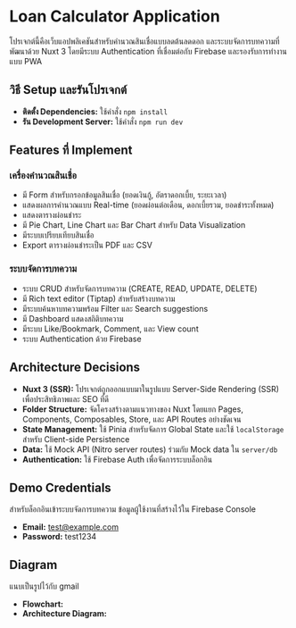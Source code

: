 # Loan Calculator Application

โปรเจกต์นี้คือเว็บแอปพลิเคชันสำหรับคำนวณสินเชื่อแบบลดต้นลดดอก และระบบจัดการบทความที่พัฒนาด้วย Nuxt 3 โดยมีระบบ Authentication ที่เชื่อมต่อกับ Firebase และรองรับการทำงานแบบ PWA

## วิธี Setup และรันโปรเจกต์

- **ติดตั้ง Dependencies:** ใช้คำสั่ง `npm install`
- **รัน Development Server:** ใช้คำสั่ง `npm run dev`

## Features ที่ Implement

### เครื่องคำนวณสินเชื่อ

- มี Form สำหรับกรอกข้อมูลสินเชื่อ (ยอดเงินกู้, อัตราดอกเบี้ย, ระยะเวลา)
- แสดงผลการคำนวณแบบ Real-time (ยอดผ่อนต่อเดือน, ดอกเบี้ยรวม, ยอดชำระทั้งหมด)
- แสดงตารางผ่อนชำระ
- มี Pie Chart, Line Chart และ Bar Chart สำหรับ Data Visualization
- มีระบบเปรียบเทียบสินเชื่อ
- Export ตารางผ่อนชำระเป็น PDF และ CSV

### ระบบจัดการบทความ

- ระบบ CRUD สำหรับจัดการบทความ (CREATE, READ, UPDATE, DELETE)
- มี Rich text editor (Tiptap) สำหรับสร้างบทความ
- มีระบบค้นหาบทความพร้อม Filter และ Search suggestions
- มี Dashboard แสดงสถิติบทความ
- มีระบบ Like/Bookmark, Comment, และ View count
- ระบบ Authentication ด้วย Firebase

## Architecture Decisions

- **Nuxt 3 (SSR):** โปรเจกต์ถูกออกแบบมาในรูปแบบ Server-Side Rendering (SSR) เพื่อประสิทธิภาพและ SEO ที่ดี
- **Folder Structure:** จัดโครงสร้างตามแนวทางของ Nuxt โดยแยก Pages, Components, Composables, Store, และ API Routes อย่างชัดเจน
- **State Management:** ใช้ Pinia สำหรับจัดการ Global State และใช้ `localStorage` สำหรับ Client-side Persistence
- **Data:** ใช้ Mock API (Nitro server routes) ร่วมกับ Mock data ใน `server/db`
- **Authentication:** ใช้ Firebase Auth เพื่อจัดการระบบล็อกอิน

## Demo Credentials

สำหรับล็อกอินเข้าระบบจัดการบทความ ข้อมูลผู้ใช้งานที่สร้างไว้ใน Firebase Console

- **Email:** test@example.com
- **Password:** test1234

## Diagram

แนบเป็นรูปไว้กับ gmail

- **Flowchart:**
- **Architecture Diagram:**
